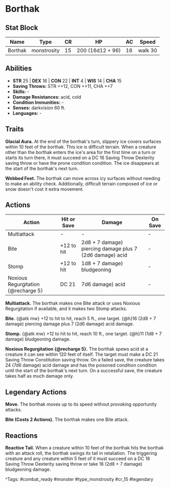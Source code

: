# Borthak

## Stat Block

| Name | Type | CR | HP | AC | Speed |
|------|------|----|----|----|-------|
| Borthak | monstrosity | 15 | 200 (16d12 + 96) | 16 | walk 30 |

## Abilities

- **STR** 25 | **DEX** 16 | **CON** 22 | **INT** 4 | **WIS** 14 | **CHA** 15
- **Saving Throws:** STR ++12, CON ++11, CHA ++7  
- **Skills:** -  
- **Damage Resistances:** acid, cold  
- **Condition Immunities:** -  
- **Senses:** darkvision 60 ft.  
- **Languages:** -

## Traits

**Glacial Aura.** At the end of the borthak's turn, slippery ice covers surfaces within 10 feet of the borthak. This ice is difficult terrain. When a creature other than the borthak enters the ice's area for the first time on a turn or starts its turn there, it must succeed on a DC 16 Saving Throw Dexterity saving throw or have the prone condition condition. The ice disappears at the start of the borthak's next turn.

**Webbed Feet.** The borthak can move across icy surfaces without needing to make an ability check. Additionally, difficult terrain composed of ice or snow doesn't cost it extra movement.


## Actions

| Action | Hit or Save | Damage | On Save |
|--------|--------------|--------|----------|
| Multiattack | - | - | - |
| Bite | +12 to hit | 2d8 + 7 damage) piercing damage plus 7 (2d6 damage) acid | - |
| Stomp | +12 to hit | 1d8 + 7 damage) bludgeoning | - |
| Noxious Regurgitation {@recharge 5} | DC 21 | 7d6 damage) acid | - |

**Multiattack.** The borthak makes one Bite attack or uses Noxious Regurgitation if available, and it makes two Stomp attacks.

**Bite.** {@atk mw} +12 to hit to hit, reach 5 ft., one target. {@h}16 (2d8 + 7 damage) piercing damage plus 7 (2d6 damage) acid damage.

**Stomp.** {@atk mw} +12 to hit to hit, reach 10 ft., one target. {@h}11 (1d8 + 7 damage) bludgeoning damage.

**Noxious Regurgitation {@recharge 5}.** The borthak spews acid at a creature it can see within 120 feet of itself. The target must make a DC 21 Saving Throw Constitution saving throw. On a failed save, the creature takes 24 (7d6 damage) acid damage and has the poisoned condition condition until the start of the borthak's next turn. On a successful save, the creature takes half as much damage only.

## Legendary Actions

**Move.** The borthak moves up to its speed without provoking opportunity attacks.

**Bite (Costs 2 Actions).** The borthak makes one Bite attack.


## Reactions

**Reactive Tail.** When a creature within 10 feet of the borthak hits the borthak with an attack roll, the borthak swings its tail in retaliation. The triggering creature and any creature within 5 feet of it must succeed on a DC 16 Saving Throw Dexterity saving throw or take 16 (2d8 + 7 damage) bludgeoning damage.



^Tags: #combat_ready #monster #type_monstrosity #cr_15 #legendary